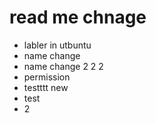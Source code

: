 # read me chnage


- labler in utbuntu
- name change
- name change 2 2 2
- permission
- testttt
new
- test
- 2
